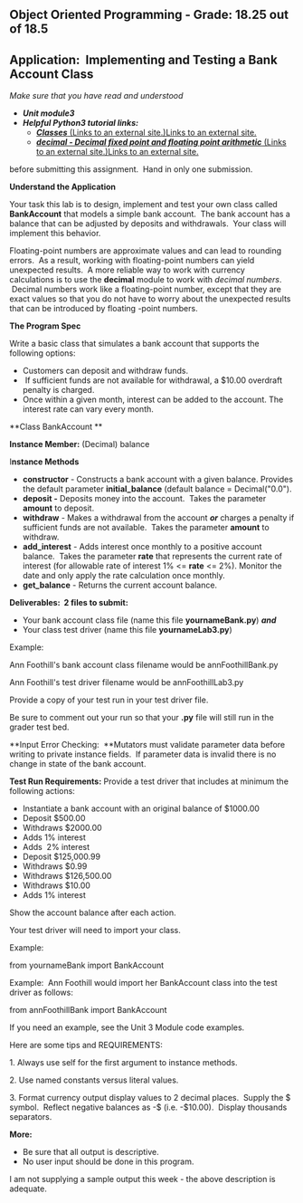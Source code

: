 Object Oriented Programming - Grade: 18.25 out of 18.5
---------------------------

Application:  Implementing and Testing a Bank Account Class
-----------------------------------------------------------

_Make sure that you have read and understood_

*   **_Unit module3_**
*   **_Helpful Python3 tutorial links:_**
    *   [**_Classes_** (Links to an external site.)Links to an external site.](https://docs.python.org/3/tutorial/classes.html)
    *   [**_decimal - Decimal fixed point and floating point arithmetic_** (Links to an external site.)Links to an external site.](https://docs.python.org/3/library/decimal.html)

before submitting this assignment.  Hand in only one submission.

**Understand the Application**

Your task this lab is to design, implement and test your own class called **BankAccount** that models a simple bank account.  The bank account has a balance that can be adjusted by deposits and withdrawals.  Your class will implement this behavior.

Floating-point numbers are approximate values and can lead to rounding errors.  As a result, working with floating-point numbers can yield unexpected results.  A more reliable way to work with currency calculations is to use the **decimal** module to work with _decimal numbers_.  Decimal numbers work like a floating-point number, except that they are exact values so that you do not have to worry about the unexpected results that can be introduced by floating -point numbers.  

**The Program Spec**

Write a basic class that simulates a bank account that supports the following options:

*   Customers can deposit and withdraw funds.
*    If sufficient funds are not available for withdrawal, a $10.00 overdraft penalty is charged.
*   Once within a given month, interest can be added to the account. The interest rate can vary every month.

**Class BankAccount **

**Instance Member:** (Decimal) balance

I**nstance Methods**

*   **constructor** - Constructs a bank account with a given balance. Provides the default parameter **initial\_balance** (default balance = Decimal("0.0").
*   **deposit -** Deposits money into the account.  Takes the parameter **amount** to deposit. 
*   **withdraw** - Makes a withdrawal from the account **_or_** charges a penalty if sufficient funds are not available.  Takes the parameter **amount** to withdraw.
*   **add\_interest** - Adds interest once monthly to a positive account balance.  Takes the parameter **rate** that represents the current rate of interest (for allowable rate of interest 1% <= **rate** <= 2%). Monitor the date and only apply the rate calculation once monthly.
*   **get\_balance** - Returns the current account balance.

**Deliverables:  2 files to submit:**

*   Your bank account class file (name this file **yournameBank.py**) **_and_**
*   Your class test driver (name this file **yournameLab3.py**) 

Example:  

Ann Foothill's bank account class filename would be annFoothillBank.py  

Ann Foothill's test driver filename would be annFoothillLab3.py

Provide a copy of your test run in your test driver file.

Be sure to comment out your run so that your **.py** file will still run in the grader test bed.  

**Input Error Checking:  **Mutators must validate parameter data before writing to private instance fields.  If parameter data is invalid there is no change in state of the bank account.

**Test Run Requirements:** Provide a test driver that includes at minimum the following actions:

*   Instantiate a bank account with an original balance of $1000.00
*   Deposit $500.00
*   Withdraws $2000.00
*   Adds 1% interest 
*   Adds  2% interest
*   Deposit $125,000.99
*   Withdraws $0.99
*   Withdraws $126,500.00
*   Withdraws $10.00
*   Adds 1% interest

Show the account balance after each action.

Your test driver will need to import your class.

Example:

from yournameBank import BankAccount

Example:  Ann Foothill would import her BankAccount class into the test driver as follows:

from annFoothillBank import BankAccount

If you need an example, see the Unit 3 Module code examples.

Here are some tips and REQUIREMENTS:

1. Always use self for the first argument to instance methods.

2\. Use named constants versus literal values.  

3\. Format currency output display values to 2 decimal places.  Supply the $ symbol.  Reflect negative balances as -$ (i.e. -$10.00).  Display thousands separators.

**More:**

*   Be sure that all output is descriptive.  
*   No user input should be done in this program.

I am not supplying a sample output this week - the above description is adequate.
